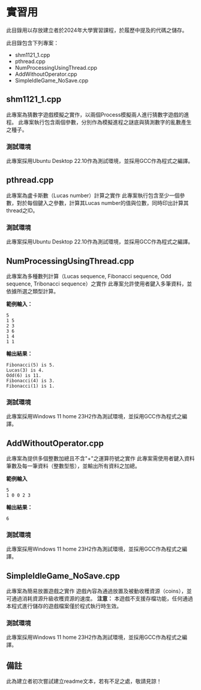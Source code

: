 # 實習用

此目錄用以存放建立者於2024年大學實習課程，於履歷中提及的代碼之儲存。

此目錄包含下列專案：
- shm1121_1.cpp
- pthread.cpp
- NumProcessingUsingThread.cpp
- AddWithoutOperator.cpp
- SimpleIdleGame_NoSave.cpp



## shm1121_1.cpp
此專案為猜數字遊戲模擬之實作，以兩個Process模擬兩人進行猜數字遊戲的進程。
此專案執行包含兩個參數，分別作為模擬進程之謎底與猜測數字的亂數產生之種子。
### 測試環境
此專案採用Ubuntu Desktop 22.10作為測試環境，並採用GCC作為程式之編譯。



## pthread.cpp
此專案為盧卡斯數（Lucas number）計算之實作
此專案執行包含至少一個參數，對於每個鍵入之參數，計算其Lucas number的值與位數，同時印出計算其thread之ID。
### 測試環境
此專案採用Ubuntu Desktop 22.10作為測試環境，並採用GCC作為程式之編譯。



## NumProcessingUsingThread.cpp
此專案為多種數列計算（Lucas sequence, Fibonacci sequence, Odd sequence, Tribonacci sequence）之實作
此專案允許使用者鍵入多筆資料，並依據所選之類型計算。

**範例輸入：**

```
5
1 5
2 3 
3 6
1 4
1 1
```

**輸出結果：**

```
Fibonacci(5) is 5.
Lucas(3) is 4.
Odd(6) is 11.
Fibonacci(4) is 3.
Fibonacci(1) is 1.
```

### 測試環境
此專案採用Windows 11 home 23H2作為測試環境，並採用GCC作為程式之編譯。



## AddWithoutOperator.cpp
此專案為提供多個整數加總且不含"+"之運算符號之實作
此專案需使用者鍵入資料筆數及每一筆資料（整數型態），並輸出所有資料之加總。

**範例輸入**

```
5
1 0 0 2 3
```

**輸出結果：**

```
6
```

### 測試環境
此專案採用Windows 11 home 23H2作為測試環境，並採用GCC作為程式之編譯。



## SimpleIdleGame_NoSave.cpp
此專案為簡易放置遊戲之實作
遊戲內容為通過放置及被動收穫資源（coins），並可通過消耗資源升級收穫資源的速度。
**注意：** 本遊戲不支援存檔功能，任何通過本程式進行儲存的遊戲檔案僅於程式執行時生效。

### 測試環境
此專案採用Windows 11 home 23H2作為測試環境，並採用GCC作為程式之編譯。



## 備註
此為建立者初次嘗試建立readme文本，若有不足之處，敬請見諒！
